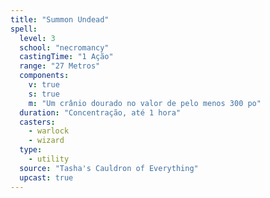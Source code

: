 ```yaml
---
title: "Summon Undead"
spell:
  level: 3
  school: "necromancy"
  castingTime: "1 Ação"
  range: "27 Metros"
  components:
    v: true
    s: true
    m: "Um crânio dourado no valor de pelo menos 300 po"
  duration: "Concentração, até 1 hora"
  casters:
    - warlock
    - wizard
  type:
    - utility
  source: "Tasha's Cauldron of Everything"
  upcast: true
---
```

